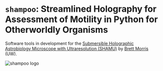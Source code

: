 # `shampoo`: Streamlined Holography for Assessment of Motility in Python for Otherworldly Organisms

Software tools in development for the [Submersible Holographic Astrobiology Microscope with Ultraresolution (SHAMU)](https://www.moore.org/grants/list/GBMF4037) by [Brett Morris](http://brettmorr.is) (UW).

![shampoo logo](http://staff.washington.edu/bmmorris/images/shampoo_logo.png)
